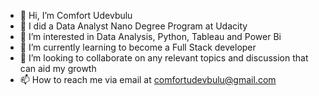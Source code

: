 - 👋 Hi, I’m Comfort Udevbulu
- 👋 I did a Data Analyst Nano Degree Program at Udacity
- 👀 I’m interested in Data Analysis, Python, Tableau and Power Bi
- 🌱 I’m currently learning to become a Full Stack developer
- 💞️ I’m looking to collaborate on any relevant topics and discussion that can aid my growth
- 📫 How to reach me via email at comfortudevbulu@gmail.com

<!---
Comfort-Gem/Comfort-Gem is a ✨ special ✨ repository because its `README.md` (this file) appears on your GitHub profile.
You can click the Preview link to take a look at your changes.
--->
